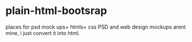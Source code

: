 plain-html-bootsrap
===================

places for psd mock ups+ htmls+ css
PSD and web design mockups arent mine, i just convert it into html.
